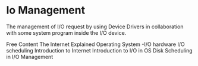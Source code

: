 # Io Management 

The management of I/O request by using Device Drivers in collaboration with some system program inside the I/O device.

<ResourceGroupTitle>Free Content</ResourceGroupTitle>
<BadgeLink colorScheme='yellow' badgeText='Read' href='https://www.omscs-notes.com/operating-systems/io-management/'>The Internet Explained</BadgeLink>
<BadgeLink colorScheme='yellow' badgeText='Read' href='https://www.tutorialspoint.com/operating_system/os_io_hardware.html'>Operating System -I/O hardware</BadgeLink>
<BadgeLink colorScheme='yellow' badgeText='Read' href='https://www.geeksforgeeks.org/i-o-scheduling-in-operating-systems/'>I/O scheduling</BadgeLink>
<BadgeLink badgeText='Watch' href='/guides/what-is-internet'>Introduction to Internet</BadgeLink>
<BadgeLink badgeText='Watch' href='https://www.youtube.com/watch?v=y0xwCi3ouHI'>Introduction to I/O in OS </BadgeLink>
<BadgeLink badgeText='Watch' href='https://www.youtube.com/watch?v=K3x6AxTzhc4'>Disk Scheduling in I/O Management </BadgeLink>
